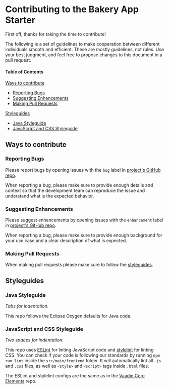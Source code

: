 # Contributing to the Bakery App Starter

First off, thanks for taking the time to contribute!

The following is a set of guidelines to make cooperation between different individuals smooth and efficient. These are mostly guidelines, not rules. Use your best judgment, and feel free to propose changes to this document in a pull request.


#### Table of Contents

[Ways to contribute](#ways-to-contribute)
  * [Reporting Bugs](#reporting-bugs)
  * [Suggesting Enhancements](#suggesting-enhancements)
  * [Making Pull Requests](#making-pull-requests)

[Styleguides](#styleguides)
  * [Java Styleguide](#java-styleguide)
  * [JavaScript and CSS Styleguide](#javascript-and-css-styleguide)
  

## Ways to contribute

### Reporting Bugs

Please report bugs by opening issues with the `bug` label in [project's GitHub repo](https://github.com/vaadin/bakery-app-starter-flow-spring/issues/new?labels=bug).

When reporting a bug, please make sure to provide enough details and context so that the development team can reproduce the issue and understand what is the expected behavior. 


### Suggesting Enhancements

Please suggest enhancements by opening issues with the `enhancement` label in [project's GitHub repo](https://github.com/vaadin/bakery-app-starter-flow-spring/issues/new?labels=enhancement).

When reporting a bug, please make sure to provide enough background for your use case and a clear description of what is expected.


### Making Pull Requests

When making pull requests please make sure to follow the [styleguides](#styleguides).


## Styleguides

### Java Styleguide

_Tabs for indentation._

This repo follows the Eclipse Oxygen defaults for Java code.


### JavaScript and CSS Styleguide

_Two spaces for indentation._

This repo uses [ESLint](http://eslint.org/) for linting JavaScript code and [stylelint](https://stylelint.io/) for linting CSS. You can check if your code is following our standards by running `npm run lint` inside the `src/main/frontend` folder. It will automatically lint all `.js` and `.css` files, as well as `<style>` and `<script>` tags inside `.html` files.
 
The ESLint and stylelint configs are the same as in the [Vaadin Core Elements](https://github.com/vaadin/vaadin-element-skeleton) repo.
